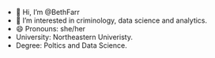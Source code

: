 - 👋 Hi, I’m @BethFarr
- 👀 I’m interested in criminology, data science and analytics. 
- 😄 Pronouns: she/her
- University: Northeastern Univeristy. 
- Degree: Poltics and Data Science. 

<!---
BethFarr/BethFarr is a ✨ special ✨ repository because its `README.md` (this file) appears on your GitHub profile.
You can click the Preview link to take a look at your changes.
--->
